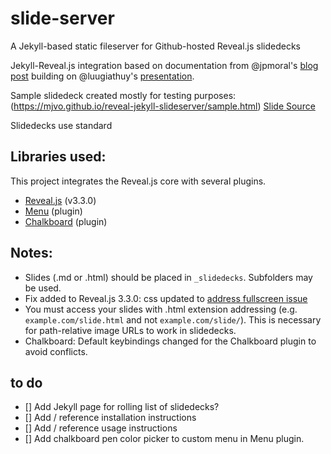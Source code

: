# slide-server
A Jekyll-based static fileserver for Github-hosted Reveal.js slidedecks

Jekyll-Reveal.js integration based on documentation from @jpmoral's [blog post](http://jpmoral.com/blogging/2015/07/29/hosting-revealjs-slides-on-jekyll.html) building on @luugiathuy's [presentation](http://luugiathuy.com/slides/jekyll-create-slides-with-revealjs/#/).

Sample slidedeck created mostly for testing purposes:  (https://mjvo.github.io/reveal-jekyll-slideserver/sample.html) <a href='blob/gh-pages/\_slidedecks/sample.md'>Slide Source</a>

Slidedecks use standard

## Libraries used:

This project integrates the Reveal.js core with several plugins.
* [Reveal.js](https://github.com/hakimel/reveal.js) (v3.3.0)
* [Menu](https://github.com/denehyg/reveal.js-menu) (plugin)
* [Chalkboard](https://github.com/rajgoel/reveal.js-plugins/tree/master/chalkboard) (plugin)


## Notes:

* Slides (.md or .html) should be placed in `_slidedecks`.  Subfolders may be used.
* Fix added to Reveal.js 3.3.0:  css updated to [address fullscreen issue](https://github.com/hakimel/reveal.js/commit/a12a17b2d7053fad006ae9914309e8fb56c44329)
* You must access your slides with .html extension addressing (e.g. `example.com/slide.html` and not `example.com/slide/`).  This is necessary for path-relative image URLs to work in slidedecks.
* Chalkboard:  Default keybindings changed for the Chalkboard plugin to avoid conflicts.

## to do

* [] Add Jekyll page for rolling list of slidedecks?
* [] Add / reference installation instructions
* [] Add / reference usage instructions
* [] Add chalkboard pen color picker to custom menu in Menu plugin.
